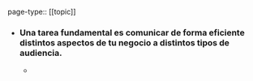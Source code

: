 page-type:: [[topic]]
- ### Una tarea fundamental es comunicar de forma eficiente distintos aspectos de tu negocio a distintos tipos de audiencia.
  - 


